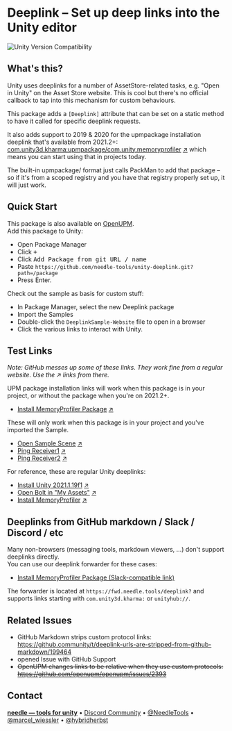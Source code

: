 # Deeplink – Set up deep links into the Unity editor

![Unity Version Compatibility](https://img.shields.io/badge/Unity-2019.4%20%E2%80%94%202021.2-brightgreen) 

## What's this?

Unity uses deeplinks for a number of AssetStore-related tasks, e.g. "Open in Unity" on the Asset Store website. This is cool but there's no official callback to tap into this mechanism for custom behaviours.  

This package adds a `[Deeplink]` attribute that can be set on a static method to have it called for specific deeplink requests.  

It also adds support to 2019 & 2020 for the upmpackage installation deeplink that's available from 2021.2+:  
[com.unity3d.kharma:upmpackage/com.unity.memoryprofiler](com.unity3d.kharma:upmpackage/com.unity.memoryprofiler) [↗](https://fwd.needle.tools/deeplink?com.unity3d.kharma:upmpackage/com.unity.memoryprofiler)
which means you can start using that in projects today.

The built-in upmpackage/ format just calls PackMan to add that package – so if it's from a scoped registry and you have that registry properly set up, it will just work.  

## Quick Start

This package is also available on [OpenUPM](https://openupm.com/packages/com.needle.deeplink/).  
Add this package to Unity:  

- Open Package Manager
- Click <kbd>+</kbd>
- Click <kbd>Add Package from git URL / name</kbd>
- Paste `https://github.com/needle-tools/unity-deeplink.git?path=/package`
- Press Enter.

Check out the sample as basis for custom stuff:  

- In Package Manager, select the new Deeplink package
- Import the Samples
- Double-click the `DeeplinkSample-Website` file to open in a browser
- Click the various links to interact with Unity.

## Test Links

_Note: GitHub messes up some of these links. They work fine from a regular website. Use the ↗ links from there._

UPM package installation links will work when this package is in your project, or without the package when you're on 2021.2+.  

- [Install MemoryProfiler Package](com.unity3d.kharma:install-package/com.unity.memoryprofiler) [↗](https://fwd.needle.tools/deeplink?com.unity3d.kharma:upmpackage/com.unity.memoryprofiler)  

These will only work when this package is in your project and you've imported the Sample.

- [Open Sample Scene](com.unity3d.kharma:open-scene/DeepLinkSample) [↗](https://fwd.needle.tools/deeplink?com.unity3d.kharma:open-scene/DeepLinkSample) 
- [Ping Receiver1](com.unity3d.kharma:selected-sample/Receiver1) [↗](https://fwd.needle.tools/deeplink?com.unity3d.kharma:selected-sample/Receiver1)
- [Ping Receiver2](com.unity3d.kharma:selected-sample/Receiver1) [↗](https://fwd.needle.tools/deeplink?com.unity3d.kharma:selected-sample/Receiver1) 

For reference, these are regular Unity deeplinks:  

- [Install Unity 2021.1.19f1](unityhub://2021.1.19f1/5f5eb8bbdc25) [↗](https://fwd.needle.tools/deeplink?unityhub://2021.1.19f1/5f5eb8bbdc25)
- [Open Bolt in "My Assets"](com.unity3d.kharma:content/163802) [↗](https://fwd.needle.tools/deeplink?com.unity3d.kharma:content/163802)
- [Install MemoryProfiler](com.unity3d.kharma:upmpackage/com.unity.memoryprofiler) [↗](https://fwd.needle.tools/deeplink?com.unity3d.kharma:upmpackage/com.unity.memoryprofiler)

## Deeplinks from GitHub markdown / Slack / Discord / etc

Many non-browsers (messaging tools, markdown viewers, ...) don't support deeplinks directly.  
You can use our deeplink forwarder for these cases: 

- [Install MemoryProfiler Package (Slack-compatible link)](https://fwd.needle.tools/deeplink?com.unity3d.kharma:install-package/com.unity.memoryprofiler)  

The forwarder is located at `https://fwd.needle.tools/deeplink?` and supports links starting with `com.unity3d.kharma:` or `unityhub://`.

## Related Issues
- GitHub Markdown strips custom protocol links: https://github.community/t/deeplink-urls-are-stripped-from-github-markdown/199464  
- opened Issue with GitHub Support  
- ~~OpenUPM changes links to be relative when they use custom protocols: https://github.com/openupm/openupm/issues/2393~~

## Contact
<b>[needle — tools for unity](https://needle.tools)</b> • 
[Discord Community](https://discord.gg/UHwvwjs9Vp) • 
[@NeedleTools](https://twitter.com/NeedleTools) • 
[@marcel_wiessler](https://twitter.com/marcel_wiessler) • 
[@hybridherbst](https://twitter.com/hybridherbst)
